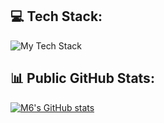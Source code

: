 ## 💻 Tech Stack:
![My Tech Stack](https://github-readme-tech-stack.vercel.app/api/cards?borderRadius=0&fontFamily=Iosevka&fontWeight=bold&showBorder=false&lineHeight=0&lineCount=2&theme=catppuccin_mocha&gap=0&hideBg=true&hideTitle=true&bg=%231e1e2e&badge=%23181825&border=%236c7086&titleColor=%2394e2d5&line1=node.js%2Cnode.js%2C58a6ff%3Btypescript%2Ctypescript%2C58a6ff%3Bjavascript%2Cjavascript%2C58a6ff%3Bcss3%2Ccss%2C58a6ff%3B&line2=react%2Creact%2C58a6ff%3Btailwindcss%2Ctailwind%2C58a6ff%3Bnext.js%2Cnext%2C58a6ff%3Bmongodb%2Cmongodb%2C58a6ff%3B)

## 📊 Public GitHub Stats:
[![M6's GitHub stats](https://github-readme-stats.vercel.app/api?username=emmsixx&bg_color=1e1e2e&text_color=cdd6f4&icon_color=cba6f7&title_color=94e2d5)](https://github.com/anuraghazra/github-readme-stats)
